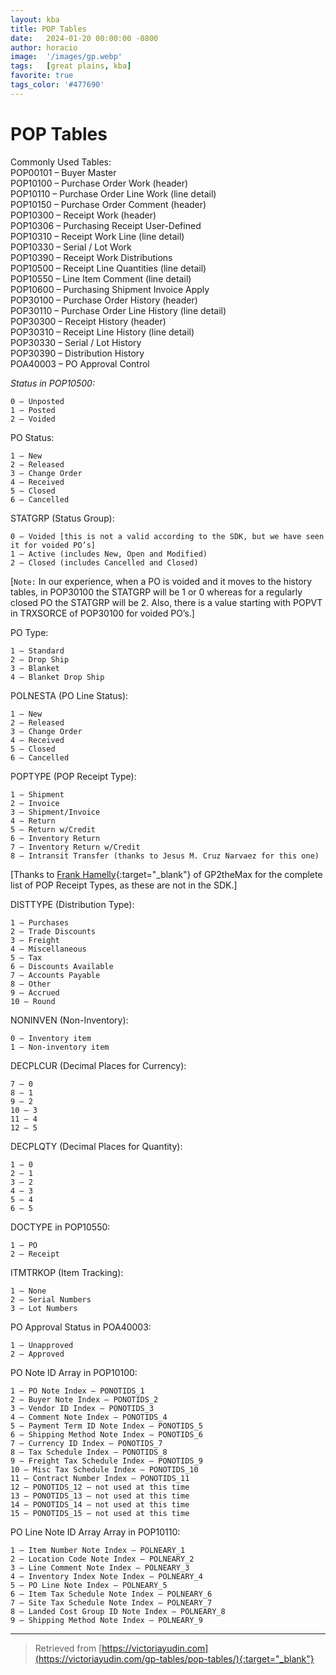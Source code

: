 ```yaml
---
layout: kba
title: POP Tables 
date:   2024-01-20 00:00:00 -0800
author: horacio 
image:  '/images/gp.webp'
tags:   [great plains, kba]
favorite: true
tags_color: '#477690'
---
```

# POP Tables

Commonly Used Tables:  
POP00101 – Buyer Master  
POP10100 – Purchase Order Work (header)  
POP10110 – Purchase Order Line Work (line detail)  
POP10150 – Purchase Order Comment (header)  
POP10300 – Receipt Work (header)  
POP10306 – Purchasing Receipt User-Defined  
POP10310 – Receipt Work Line (line detail)  
POP10330 – Serial / Lot Work  
POP10390 – Receipt Work Distributions  
POP10500 – Receipt Line Quantities (line detail)  
POP10550 – Line Item Comment (line detail)  
POP10600 – Purchasing Shipment Invoice Apply  
POP30100 – Purchase Order History (header)  
POP30110 – Purchase Order Line History (line detail)  
POP30300 – Receipt History (header)  
POP30310 – Receipt Line History (line detail)  
POP30330 – Serial / Lot History  
POP30390 – Distribution History  
POA40003 – PO Approval Control  

<cite>Status in POP10500:</cite>
```
0 – Unposted
1 – Posted
2 – Voided
```

PO Status:
```
1 – New
2 – Released
3 – Change Order
4 – Received
5 – Closed
6 – Cancelled
```

STATGRP (Status Group):
```
0 – Voided [this is not a valid according to the SDK, but we have seen it for voided PO’s]
1 – Active (includes New, Open and Modified)
2 – Closed (includes Cancelled and Closed)
```

[`Note:` In our experience, when a PO is voided and it moves to the history tables, in POP30100 the STATGRP will be 1 or 0 whereas for a regularly closed PO the STATGRP will be 2. Also, there is a value starting with POPVT in TRXSORCE of POP30100 for voided PO’s.]

PO Type:
```
1 – Standard
2 – Drop Ship
3 – Blanket
4 – Blanket Drop Ship
```

POLNESTA (PO Line Status):
```
1 – New
2 – Released
3 – Change Order
4 – Received
5 – Closed
6 – Cancelled
```

POPTYPE (POP Receipt Type):
```
1 – Shipment
2 – Invoice
3 – Shipment/Invoice
4 – Return
5 – Return w/Credit
6 – Inventory Return
7 – Inventory Return w/Credit
8 – Intransit Transfer (thanks to Jesus M. Cruz Narvaez for this one)
```

[Thanks to [Frank Hamelly](http://gp2themax.blogspot.com/){:target="_blank"} of GP2theMax for the complete list of POP Receipt Types, as these are not in the SDK.]

DISTTYPE (Distribution Type):
```
1 – Purchases
2 – Trade Discounts
3 – Freight
4 – Miscellaneous
5 – Tax
6 – Discounts Available
7 – Accounts Payable
8 – Other
9 – Accrued
10 – Round
```

NONINVEN (Non-Inventory):
```
0 – Inventory item
1 – Non-inventory item
```

DECPLCUR (Decimal Places for Currency):
```
7 – 0
8 – 1
9 – 2
10 – 3
11 – 4
12 – 5
```

DECPLQTY (Decimal Places for Quantity):
```
1 – 0
2 – 1
3 – 2
4 – 3
5 – 4
6 – 5
```

DOCTYPE in POP10550:
```
1 – PO
2 – Receipt
```

ITMTRKOP (Item Tracking):
```
1 – None
2 – Serial Numbers
3 – Lot Numbers
```

PO Approval Status in POA40003:
```
1 – Unapproved
2 – Approved
```

PO Note ID Array in POP10100:
```
1 – PO Note Index – PONOTIDS_1
2 – Buyer Note Index – PONOTIDS_2
3 – Vendor ID Index – PONOTIDS_3
4 – Comment Note Index – PONOTIDS_4
5 – Payment Term ID Note Index – PONOTIDS_5
6 – Shipping Method Note Index – PONOTIDS_6
7 – Currency ID Index – PONOTIDS_7
8 – Tax Schedule Index – PONOTIDS_8
9 – Freight Tax Schedule Index – PONOTIDS_9
10 – Misc Tax Schedule Index – PONOTIDS_10
11 – Contract Number Index – PONOTIDS_11
12 – PONOTIDS_12 – not used at this time
13 – PONOTIDS_13 – not used at this time
14 – PONOTIDS_14 – not used at this time
15 – PONOTIDS_15 – not used at this time
```

PO Line Note ID Array Array in POP10110:
```
1 – Item Number Note Index – POLNEARY_1
2 – Location Code Note Index – POLNEARY_2
3 – Line Comment Note Index – POLNEARY_3
4 – Inventory Index Note Index – POLNEARY_4
5 – PO Line Note Index – POLNEARY_5
6 – Item Tax Schedule Note Index – POLNEARY_6
7 – Site Tax Schedule Note Index – POLNEARY_7
8 – Landed Cost Group ID Note Index – POLNEARY_8
9 – Shipping Method Note Index – POLNEARY_9
```

---

> Retrieved from [https://victoriayudin.com](https://victoriayudin.com/gp-tables/pop-tables/){:target="_blank"}


